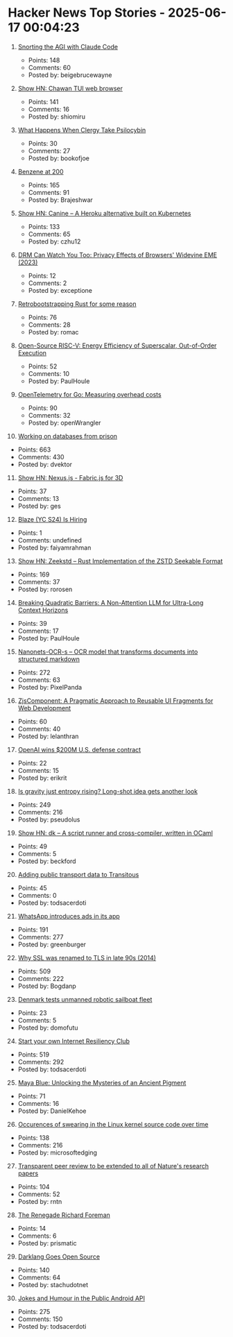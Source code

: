 # Hacker News Top Stories - 2025-06-17 00:04:23

1. [Snorting the AGI with Claude Code](https://kadekillary.work/blog/#2025-06-16-snorting-the-agi-with-claude-code)
   - Points: 148
   - Comments: 60
   - Posted by: beigebrucewayne

2. [Show HN: Chawan TUI web browser](https://chawan.net/news/chawan-0-2-0.html)
   - Points: 141
   - Comments: 16
   - Posted by: shiomiru

3. [What Happens When Clergy Take Psilocybin](https://nautil.us/clergy-blown-away-by-psilocybin-1217112/)
   - Points: 30
   - Comments: 27
   - Posted by: bookofjoe

4. [Benzene at 200](https://www.chemistryworld.com/opinion/benzene-at-200/4021504.article)
   - Points: 165
   - Comments: 91
   - Posted by: Brajeshwar

5. [Show HN: Canine – A Heroku alternative built on Kubernetes](https://github.com/czhu12/canine)
   - Points: 133
   - Comments: 65
   - Posted by: czhu12

6. [DRM Can Watch You Too: Privacy Effects of Browsers' Widevine EME (2023)](https://hal.science/hal-04179324v1/document)
   - Points: 12
   - Comments: 2
   - Posted by: exceptione

7. [Retrobootstrapping Rust for some reason](https://graydon2.dreamwidth.org/317484.html)
   - Points: 76
   - Comments: 28
   - Posted by: romac

8. [Open-Source RISC-V: Energy Efficiency of Superscalar, Out-of-Order Execution](https://arxiv.org/abs/2505.24363)
   - Points: 52
   - Comments: 10
   - Posted by: PaulHoule

9. [OpenTelemetry for Go: Measuring overhead costs](https://coroot.com/blog/opentelemetry-for-go-measuring-the-overhead/)
   - Points: 90
   - Comments: 32
   - Posted by: openWrangler

10. [Working on databases from prison](https://turso.tech/blog/working-on-databases-from-prison)
   - Points: 663
   - Comments: 430
   - Posted by: dvektor

11. [Show HN: Nexus.js - Fabric.js for 3D](https://punk.cam/lab/nexus)
   - Points: 37
   - Comments: 13
   - Posted by: ges

12. [Blaze (YC S24) Is Hiring](https://www.ycombinator.com/companies/blaze-2/jobs/dzNmNuw-junior-software-engineer)
   - Points: 1
   - Comments: undefined
   - Posted by: faiyamrahman

13. [Show HN: Zeekstd – Rust Implementation of the ZSTD Seekable Format](https://github.com/rorosen/zeekstd)
   - Points: 169
   - Comments: 37
   - Posted by: rorosen

14. [Breaking Quadratic Barriers: A Non-Attention LLM for Ultra-Long Context Horizons](https://arxiv.org/abs/2506.01963)
   - Points: 39
   - Comments: 17
   - Posted by: PaulHoule

15. [Nanonets-OCR-s – OCR model that transforms documents into structured markdown](https://huggingface.co/nanonets/Nanonets-OCR-s)
   - Points: 272
   - Comments: 63
   - Posted by: PixelPanda

16. [ZjsComponent: A Pragmatic Approach to Reusable UI Fragments for Web Development](https://arxiv.org/abs/2506.11016)
   - Points: 60
   - Comments: 40
   - Posted by: lelanthran

17. [OpenAI wins $200M U.S. defense contract](https://www.cnbc.com/2025/06/16/openai-wins-200-million-us-defense-contract.html)
   - Points: 22
   - Comments: 15
   - Posted by: erikrit

18. [Is gravity just entropy rising? Long-shot idea gets another look](https://www.quantamagazine.org/is-gravity-just-entropy-rising-long-shot-idea-gets-another-look-20250613/)
   - Points: 249
   - Comments: 216
   - Posted by: pseudolus

19. [Show HN: dk – A script runner and cross-compiler, written in OCaml](https://diskuv.com/dk/help/latest/)
   - Points: 49
   - Comments: 5
   - Posted by: beckford

20. [Adding public transport data to Transitous](https://www.volkerkrause.eu/2025/06/14/transitous-adding-data.html)
   - Points: 45
   - Comments: 0
   - Posted by: todsacerdoti

21. [WhatsApp introduces ads in its app](https://www.nytimes.com/2025/06/16/technology/whatsapp-ads.html)
   - Points: 191
   - Comments: 277
   - Posted by: greenburger

22. [Why SSL was renamed to TLS in late 90s (2014)](https://tim.dierks.org/2014/05/security-standards-and-name-changes-in.html)
   - Points: 509
   - Comments: 222
   - Posted by: Bogdanp

23. [Denmark tests unmanned robotic sailboat fleet](https://apnews.com/article/denmark-robot-sailboats-baltic-sea-bfa31c98cf7c93320115c0ad0e6908c5)
   - Points: 23
   - Comments: 5
   - Posted by: domofutu

24. [Start your own Internet Resiliency Club](https://bowshock.nl/irc/)
   - Points: 519
   - Comments: 292
   - Posted by: todsacerdoti

25. [Maya Blue: Unlocking the Mysteries of an Ancient Pigment](https://www.mexicolore.co.uk/maya/home/maya-blue-unlocking-the-mysteries-of-an-ancient-pigment)
   - Points: 71
   - Comments: 16
   - Posted by: DanielKehoe

26. [Occurences of swearing in the Linux kernel source code over time](https://www.vidarholen.net/contents/wordcount/#fuck*,shit*,damn*,idiot*,retard*,crap*)
   - Points: 138
   - Comments: 216
   - Posted by: microsoftedging

27. [Transparent peer review to be extended to all of Nature's research papers](https://www.nature.com/articles/d41586-025-01880-9)
   - Points: 104
   - Comments: 52
   - Posted by: rntn

28. [The Renegade Richard Foreman](https://yalereview.org/article/jennifer-krasinski-richard-foreman)
   - Points: 14
   - Comments: 6
   - Posted by: prismatic

29. [Darklang Goes Open Source](https://blog.darklang.com/darklang-goes-open-source/)
   - Points: 140
   - Comments: 64
   - Posted by: stachudotnet

30. [Jokes and Humour in the Public Android API](https://voxelmanip.se/2025/06/14/jokes-and-humour-in-the-public-android-api/)
   - Points: 275
   - Comments: 150
   - Posted by: todsacerdoti

